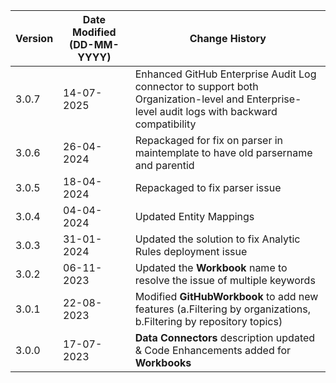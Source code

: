 | **Version** | **Date Modified (DD-MM-YYYY)** | **Change History**                                                       |
|-------------|--------------------------------|--------------------------------------------------------------------------|
| 3.0.7       | 14-07-2025                     | Enhanced GitHub Enterprise Audit Log connector to support both Organization-level and Enterprise-level audit logs with backward compatibility |
| 3.0.6       | 26-04-2024                     | Repackaged for fix on parser in maintemplate to have old parsername and parentid                    |
| 3.0.5       | 18-04-2024                     | Repackaged to fix parser issue                                                  |
| 3.0.4       | 04-04-2024                     | Updated Entity Mappings                                                  |
| 3.0.3       | 31-01-2024                     | Updated the solution to fix Analytic Rules deployment issue              |
| 3.0.2       | 06-11-2023                     | Updated the **Workbook** name to resolve the issue of multiple keywords  |
| 3.0.1       | 22-08-2023                     | Modified **GitHubWorkbook** to add new features (a.Filtering by organizations, b.Filtering by repository topics)  |
| 3.0.0       | 17-07-2023                     | **Data Connectors** description updated & Code Enhancements added for **Workbooks** |
